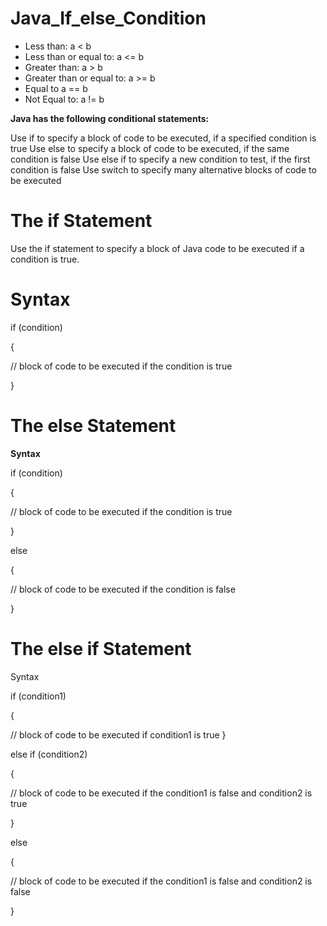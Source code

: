 # Java_If_else_Condition
* Less than: a < b
* Less than or equal to: a <= b
* Greater than: a > b
* Greater than or equal to: a >= b
* Equal to a == b
* Not Equal to: a != b

**Java has the following conditional statements:**

Use if to specify a block of code to be executed, if a specified condition is true
Use else to specify a block of code to be executed, if the same condition is false
Use else if to specify a new condition to test, if the first condition is false
Use switch to specify many alternative blocks of code to be executed

# The if Statement
Use the if statement to specify a block of Java code to be executed if a condition is true.
# Syntax
if (condition) 
 
 {
  
  // block of code to be executed if the condition is true
  
}
# The else Statement
**Syntax**

if (condition) 

{

  // block of code to be executed if the condition is true
  
} 

else

{

  // block of code to be executed if the condition is false
  
}
# The else if Statement

Syntax


if (condition1) 

{
  
  // block of code to be executed if condition1 is true
}

else if (condition2) 

{
 
 // block of code to be executed if the condition1 is false and condition2 is true
 
} 

else

{

  // block of code to be executed if the condition1 is false and condition2 is false
  
}
